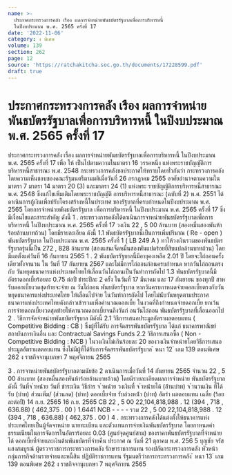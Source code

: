 ```yaml
---
name: >-
  ประกาศกระทรวงการคลัง เรือง ผลการจำหน่ายพันธบัตรรัฐบาลเพื่อการบริหารหนี้
  ในปีงบประมาณ พ.ศ. 2565 ครั้งที่ 17
date: '2022-11-06'
category: ง พิเศษ
volume: 139
section: 262
page: 12
source: 'https://ratchakitcha.soc.go.th/documents/17228599.pdf'
draft: true
---
```


# ประกาศกระทรวงการคลัง เรือง ผลการจำหน่ายพันธบัตรรัฐบาลเพื่อการบริหารหนี้ ในปีงบประมาณ พ.ศ. 2565 ครั้งที่ 17

ประกาศกระทรวงการคลัง เรื่อง ผลการจำหน่ายพันธบัตรรัฐบาลเพื่อการบริหารหนี้ ในปีงบประมาณ พ.ศ. 2565 ครั้งที่ 17 เพื่อ ให้ เป็นไปตามความในมาตรา 16 วรรคหนึ่ง แห่งพระราชบัญญัติการบริหารหนี้สาธารณะ พ.ศ. 2548 กระทรวงการคลังขอประกาศให้ทราบโดยทั่วกันว่า กระทรวงการคลังโดยความเห็นชอบของคณะรัฐมนตรีตามมติเมื่อวันที่ 26 กรกฎาคม 2565 อาศัยอำนาจตามความในมาตรา 7 มาตรา 14 มาตรา 20 (3) และมาตรา 24 (1) แห่งพระ ราชบัญญัติการบริหารหนี้สาธารณะ พ.ศ. 2548 ซึ่งแก้ไขเพิ่มเติมโดยพระราชบัญญัติ การบริหารหนี้สาธารณะ (ฉบับที่ 2) พ.ศ. 2551 ได้ดาเนินการกู้เงินเพื่อปรับโครงสร้างหนี้ในประเทศ ของรัฐบาลที่ครบกำหนดในปีงบประมาณ พ.ศ. 2565 โดยการจำหน่ายพันธบัตรรัฐบาล เพื่อการบริหารหนี้ ในปีงบประมาณ พ.ศ. 2565 ครั้งที่ 17 ซึ่งมีเงื่อนไขและสาระสำคัญ ดังนี้ 1 . กระทรวงการคลังได้ดาเนินการจาหน่ายพันธบัตรรัฐบาลเพื่อการบริหารหนี้ ในปีงบประมาณ พ.ศ. 2565 ครั้งที่ 17 วงเงิน 22 , 5 00 ล้านบาท (สองหมื่นสองพันห้าร้อยล้านบาทถ้วน) โดยมีรายละเอียด ดังนี้ 1.1 พันธบัตรรัฐบาลนี้เป็นการเพิ่มปริมาณ ( Re - open ) พันธบัตรรัฐบาล ในปีงบประมาณ พ.ศ. 2565 ครั้งที่ 1 ( LB 249 A ) ทาให้วงเงินรวมของพันธบัตรรัฐบาลรุ่นนี้เป็น 272 , 828 ล้านบาท (สองแสนเจ็ดหมื่นสองพันแปดร้อยยี่สิบแปดล้านบาทถ้วน) โดยมีผลตั้งแต่วันที่ 16 กันยายน 2565 1 . 2 พันธบัตรรัฐบาลนี้มีอายุคงเหลือ 2.01 ปี โดยจะไถ่ถอนครั้งเดียวทั้งจานวน ใน วันที่ 17 กันยายน 2567 และไม่มีการไถ่ถอนก่อนครบกำหนด หากวันไถ่ถอนตรงกับ วันหยุดธนาคารแห่งประเทศไทยให้เลื่อนวันไถ่ถอนเป็นวันทำการถัดไป 1.3 พันธบัตรรัฐบาลนี้มีอัตราดอกเบี้ยร้อยละ 0.75 ต่อปี ชำระปีละ 2 ครั้ง ในวันที่ 17 มีนาคม และ 17 กันยายน ของทุกปี สาหรับดอกเบี้ยงวดสุดท้ายจะจ่าย ณ วันไถ่ถอน พันธบัตรรัฐบาล หากวันครบกาหนดจ่ายดอกเบี้ยตรงกับวันหยุดธนาคารแห่งประเทศไทย ให้เลื่อนไปจ่าย ในวันทำการถัดไป โดยไม่นับวันหยุดตามประกาศธนาคารแห่งประเทศไทยดังกล่าวเข้ารวมเพื่อคำนวณดอกเบี้ย ในงวดที่ถึงกำหนดจ่ายดอกเบี้ย ยกเว้นการจ่ายดอกเบี้ยงวดสุดท้ายให้คานวณดอกเบี้ยจนถึงวันก่ อนวันไถ่ถอน พันธบัตรรัฐบาลที่เลื่อนออกไป 2 . วิธีการจัดจำหน่ายพันธบัตรรัฐบาล มีดังนี้ 2.1 วิธีการเสนอประมูลอัตราผลตอบแทน ( Competitive Bidding : CB ) ซึ่งผู้ที่ได้รับ การจัดสรรพันธบัตรรัฐบาล ได้แก่ ธนาคารพาณิชย์ สถาบันการเงินอื่น และ Contractual Savings Funds 2.2 วิธีการเสนอซื้อ ( Non - Competitive Bidding : NCB ) ในวงเงินไม่เกินร้อยละ 20 ของวงเงินจำหน่ายโดยวิธีการเสนอประมูลอัตราผลตอบแทน ซึ่งไม่มีผู้ที่ได้รับการจัดสรรพันธบัตรรัฐบาล ้ หนา 12 ่ เลม 139 ตอนพิเศษ 262 ง ราชกิจจานุเบกษา 7 พฤศจิกายน 2565

3 . การจาหน่ายพันธบัตรรัฐบาลตามนัยข้อ 2 ดาเนินการเมื่อวันที่ 14 กันยายน 2565 จำนวน 22 , 5 00 ล้านบาท (สองหมื่นสองพันห้าร้อยล้านบาทถ้วน) โดยมีรายละเอียดผลการจำหน่าย พันธบัตรรัฐบาล ดังนี้ วันที่จ ําหน่ําย วันที่ ชําระเงิน วิธีกําร จ ําหน่ําย วงเงินที่ จ ําหน่ํายได้ (ล้ํานบําท) จ ํานวนเงิน ที่ได้รับ (บําท) ส่วนเพิ่ม/ (ส่วนลด) (บําท) ดอกเบี้ยจ่ําย รับล่วงหน้ํา (บําท) อัตรํา ผลตอบแทน เฉลี่ย (ร้อยละต่อปี) 14 ก.ย. 2565 16 ก.ย. 2565 CB 22 , 5 00 22,104,818,988 . 12 (394 , 718 , 636.88) ( 462,375 . 00 ) 1.6441 NCB - - - - รวม 22 , 5 00 22,104,818,988 . 12 (394 , 718 , 636.88) ( 462,375 . 00 ) 4 . กระทรวงการคลังได้แต่งตั้งให้ธนาคารแห่งประเทศไทยเป็นผู้จัดจาหน่าย นายทะเบียน และตัวแทนการจ่ายเงินพันธบัตรรัฐบาล โดยกาหนดค่าธรรมเนียมในการจัดการในอัตราร้อยละ 0.03 (ศูนย์จุดศูนย์สาม) ของราคาพันธบัตรรัฐบาลที่จำหน่ายได้ ดอกเบี้ยที่จ่ายและเงินต้นพันธบัตรที่จ่ายคืน ประกาศ ณ วันที่ 21 ตุลาคม พ.ศ. 256 5 บุญชัย จรัสแสงสมบูรณ์ ผู้ตรวจราชการกระทรวงการคลัง รักษาราชการแทน รองปลัดกระทรวงการคลัง หัวหน้ากลุ่มภารกิจด้านรายจ่ายและหนี้สิน ปฏิบัติราชการแทน รัฐมนตรีว่าการกระทรวงการคลัง ้ หนา 13 ่ เลม 139 ตอนพิเศษ 262 ง ราชกิจจานุเบกษา 7 พฤศจิกายน 2565

